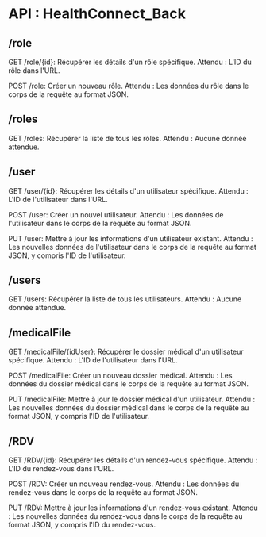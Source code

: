# API : HealthConnect_Back


## /role

GET /role/{id}: Récupérer les détails d'un rôle spécifique.
Attendu : L'ID du rôle dans l'URL.

POST /role: Créer un nouveau rôle.
Attendu : Les données du rôle dans le corps de la requête au format JSON.


## /roles

GET /roles: Récupérer la liste de tous les rôles.
Attendu : Aucune donnée attendue.

## /user

GET /user/{id}: Récupérer les détails d'un utilisateur spécifique.
Attendu : L'ID de l'utilisateur dans l'URL.

POST /user: Créer un nouvel utilisateur.
Attendu : Les données de l'utilisateur dans le corps de la requête au format JSON.

PUT /user: Mettre à jour les informations d'un utilisateur existant.
Attendu : Les nouvelles données de l'utilisateur dans le corps de la requête au format JSON, y compris l'ID de l'utilisateur.

## /users

GET /users: Récupérer la liste de tous les utilisateurs.
Attendu : Aucune donnée attendue.

## /medicalFile

GET /medicalFile/{idUser}: Récupérer le dossier médical d'un utilisateur spécifique.
Attendu : L'ID de l'utilisateur dans l'URL.

POST /medicalFile: Créer un nouveau dossier médical.
Attendu : Les données du dossier médical dans le corps de la requête au format JSON.

PUT /medicalFile: Mettre à jour le dossier médical d'un utilisateur.
Attendu : Les nouvelles données du dossier médical dans le corps de la requête au format JSON, y compris l'ID de l'utilisateur.

## /RDV

GET /RDV/{id}: Récupérer les détails d'un rendez-vous spécifique.
Attendu : L'ID du rendez-vous dans l'URL.

POST /RDV: Créer un nouveau rendez-vous.
Attendu : Les données du rendez-vous dans le corps de la requête au format JSON.

PUT /RDV: Mettre à jour les informations d'un rendez-vous existant.
Attendu : Les nouvelles données du rendez-vous dans le corps de la requête au format JSON, y compris l'ID du rendez-vous.
